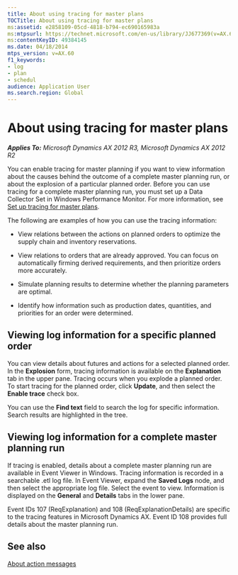 ```yaml
---
title: About using tracing for master plans
TOCTitle: About using tracing for master plans
ms:assetid: e2858109-05cd-4818-b794-ec690165983a
ms:mtpsurl: https://technet.microsoft.com/en-us/library/JJ677369(v=AX.60)
ms:contentKeyID: 49384145
ms.date: 04/18/2014
mtps_version: v=AX.60
f1_keywords:
- log
- plan
- schedul
audience: Application User
ms.search.region: Global
---
```


# About using tracing for master plans 


_**Applies To:** Microsoft Dynamics AX 2012 R3, Microsoft Dynamics AX 2012 R2_

You can enable tracing for master planning if you want to view information about the causes behind the outcome of a complete master planning run, or about the explosion of a particular planned order. Before you can use tracing for a complete master planning run, you must set up a Data Collector Set in Windows Performance Monitor. For more information, see [Set up tracing for master plans](set-up-tracing-for-master-plans.md).

The following are examples of how you can use the tracing information:

  - View relations between the actions on planned orders to optimize the supply chain and inventory reservations.

  - View relations to orders that are already approved. You can focus on automatically firming derived requirements, and then prioritize orders more accurately.

  - Simulate planning results to determine whether the planning parameters are optimal.

  - Identify how information such as production dates, quantities, and priorities for an order were determined.

## Viewing log information for a specific planned order

You can view details about futures and actions for a selected planned order. In the **Explosion** form, tracing information is available on the **Explanation** tab in the upper pane. Tracing occurs when you explode a planned order. To start tracing for the planned order, click **Update**, and then select the **Enable trace** check box.

You can use the **Find text** field to search the log for specific information. Search results are highlighted in the tree.

## Viewing log information for a complete master planning run

If tracing is enabled, details about a complete master planning run are available in Event Viewer in Windows. Tracing information is recorded in a searchable .etl log file. In Event Viewer, expand the **Saved Logs** node, and then select the appropriate log file. Select the event to view. Information is displayed on the **General** and **Details** tabs in the lower pane.

Event IDs 107 (ReqExplanation) and 108 (ReqExplanationDetails) are specific to the tracing features in Microsoft Dynamics AX. Event ID 108 provides full details about the master planning run.

## See also

[About action messages](about-action-messages.md)

  


